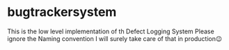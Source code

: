 # bugtrackersystem
This is the low level implementation of th Defect Logging System
Please ignore the Naming convention I will surely take care of that in production😉

